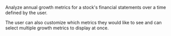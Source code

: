Analyze annual growth metrics for a stock's financial statements over a time defined by the user.

The user can also customize which metrics they would like to see and can select multiple growth metrics to display at once.